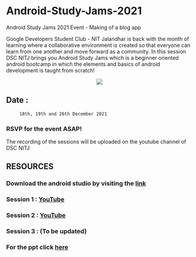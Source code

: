 # Android-Study-Jams-2021
Android Study Jams 2021 Event - Making of a blog app

Google Developers Student Club - NIT Jalandhar is back with the month of learning where a collaborative environment is created so that everyone can learn from one another and move forward as a community.
In this session DSC NITJ brings you Android Study Jams which is a beginner oriented android bootcamp in which the elements and basics of android development is taught from scratch!


<p align="center" width="200"><img src="https://user-images.githubusercontent.com/87534228/145713546-db48e2ba-f6f9-46e9-b498-31e13875623a.jpg"></p>


## Date : 
         18th, 19th and 26th December 2021 
### RSVP for the event ASAP! 
The recording of the sessions will be uploaded on the youtube channel of DSC NITJ


## RESOURCES

### Download the android studio by visiting the [link](https://developer.android.com/studio)


### Session 1 : [YouTube](https://www.youtube.com/watch?v=i8vJbhumorg)
### Session 2 : [YouTube](https://www.youtube.com/watch?v=Vq9Zx5kiIns)
### Session 3 : (To be updated)

### For the ppt click [here](https://docs.google.com/presentation/d/1ldkfZmrRVbSVJuyCbZcqQph6CXlmrtrC/edit#slide=id.p2)



